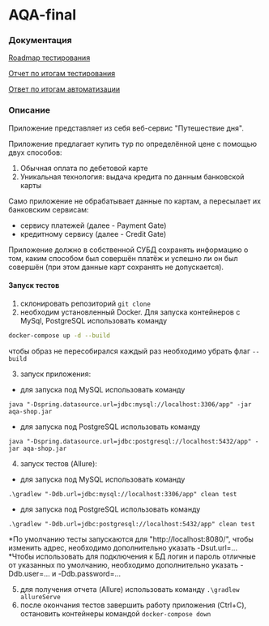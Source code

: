 # AQA-final
### Документация 
 [Roadmap тестирования](./docs/roadmap.md)

 [Отчет по итогам тестирования](./docs/report.md)

 [Ответ по итогам автоматизации](./docs/summary.md)
### Описание
Приложение представляет из себя веб-сервис "Путешествие дня".

Приложение предлагает купить тур по определённой цене с помощью двух способов:

1. Обычная оплата по дебетовой карте
2. Уникальная технология: выдача кредита по данным банковской карты

Само приложение не обрабатывает данные по картам, а пересылает их банковским сервисам:

- сервису платежей (далее - Payment Gate)
- кредитному сервису (далее - Credit Gate)

Приложение должно в собственной СУБД сохранять информацию о том, каким способом был совершён платёж и успешно ли он был совершён (при этом данные карт сохранять не допускается).

#### Запуск тестов

1. склонировать репозиторий ```git clone ```
2. необходим установленный Docker. Для запуска контейнеров с MySql, PostgreSQL использовать команду
 ```sh
 docker-compose up -d --build 
 ```
чтобы образ не пересобирался каждый раз необходимо убрать флаг ```--build```

3. запуск приложения:
- для запуска под MySQL использовать команду

```java "-Dspring.datasource.url=jdbc:mysql://localhost:3306/app" -jar aqa-shop.jar```

- для запуска под PostgreSQL использовать команду

```java "-Dspring.datasource.url=jdbc:postgresql://localhost:5432/app" -jar aqa-shop.jar```


4. запуск тестов (Allure):
- для запуска под MySQL использовать команду

```.\gradlew "-Ddb.url=jdbc:mysql://localhost:3306/app" clean test```


- для запуска под PostgreSQL использовать команду

```.\gradlew "-Ddb.url=jdbc:postgresql://localhost:5432/app" clean test```

*По умолчанию тесты запускаются для "http://localhost:8080/", чтобы изменить адрес, необходимо дополнительно указать -Dsut.url=...
*Чтобы использовать для подключения к БД логин и пароль отличные от указанных по умолчанию, необходимо дополнительно указать -Ddb.user=... и -Ddb.password=...

5. для получения отчета (Allure) использовать команду ```.\gradlew allureServe```
6. после окончания тестов завершить работу приложения (Ctrl+C), остановить контейнеры командой ```docker-compose down```
 